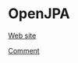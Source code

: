 # OpenJPA

[Web site](https://openjpa.apache.org/)

[Comment](https://openjpa.apache.org/builds/2.0.0/apache-openjpa-2.0.0/docs/manual/dbsupport_firebird.html)

